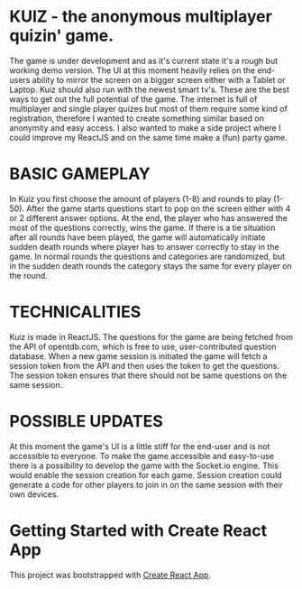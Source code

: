 # KUIZ - the anonymous multiplayer quizin' game.

The game is under development and as it's current state it's a rough but working demo version. The UI at this moment heavily relies on the end-users ability to mirror the screen on a bigger screen either with a Tablet or Laptop. Kuiz should also run with the newest smart tv's. These are the best ways to get out the full potential of the game. The internet is full of multiplayer and single player quizes but most of them require some kind of registration, therefore I wanted to create something similar based on anonymity and easy access. I also wanted to make a side project where I could improve my ReactJS and on the same time make a (fun) party game.

# BASIC GAMEPLAY

In Kuiz you first choose the amount of players (1-8) and rounds to play (1-50). After the game starts questions start to pop on the screen either with 4 or 2 different answer options. At the end, the player who has answered the most of the questions correctly, wins the game. If there is a tie situation after all rounds have been played, the game will automatically initiate sudden death rounds where player has to answer correctly to stay in the game. In normal rounds the questions and categories are randomized, but in the sudden death rounds the category stays the same for every player on the round.

# TECHNICALITIES

Kuiz is made in ReactJS. The questions for the game are being fetched from the API of opentdb.com, which is free to use, user-contributed question database. When a new game session is initiated the game will fetch a session token from the API and then uses the token to get the questions. The session token ensures that there should not be same questions on the same session. 

# POSSIBLE UPDATES

At this moment the game's UI is a little stiff for the end-user and is not accessible to everyone. To make the game accessible and easy-to-use there is a possibility to develop the game with the Socket.io engine. This would enable the session creation for each game. Session creation could generate a code for other players to join in on the same session with their own devices. 

# Getting Started with Create React App

This project was bootstrapped with [Create React App](https://github.com/facebook/create-react-app).
